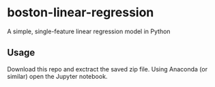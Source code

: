 # boston-linear-regression
A simple, single-feature linear regression model in Python

## Usage
Download this repo and exctract the saved zip file.
Using Anaconda (or similar) open the Jupyter notebook.

